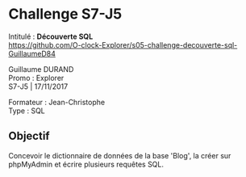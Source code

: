 # Challenge S7-J5
Intitulé : **Découverte SQL**  
https://github.com/O-clock-Explorer/s05-challenge-decouverte-sql-GuillaumeD84

Guillaume DURAND  
Promo : Explorer  
S7-J5 | 17/11/2017

Formateur : Jean-Christophe  
Type : SQL

## Objectif
Concevoir le dictionnaire de données de la base 'Blog', la créer sur phpMyAdmin et écrire plusieurs requêtes SQL.
